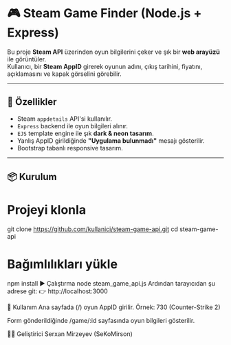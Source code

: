 # 🎮 Steam Game Finder (Node.js + Express)

Bu proje **Steam API** üzerinden oyun bilgilerini çeker ve şık bir **web arayüzü** ile görüntüler.  
Kullanıcı, bir **Steam AppID** girerek oyunun adını, çıkış tarihini, fiyatını, açıklamasını ve kapak görselini görebilir.  

---

## 🚀 Özellikler
- Steam `appdetails` API'si kullanılır.
- `Express` backend ile oyun bilgileri alınır.
- `EJS` template engine ile şık **dark & neon tasarım**.
- Yanlış AppID girildiğinde **"Uygulama bulunmadı"** mesajı gösterilir.
- Bootstrap tabanlı responsive tasarım.

---

## 📦 Kurulum
# Projeyi klonla
git clone https://github.com/kullanici/steam-game-api.git
cd steam-game-api

# Bağımlılıkları yükle
npm install
▶️ Çalıştırma
node steam_game_api.js
Ardından tarayıcıdan şu adrese git:
👉 http://localhost:3000

🔎 Kullanım
Ana sayfada (/) oyun AppID girilir.
Örnek: 730 (Counter-Strike 2)

Form gönderildiğinde /game/:id sayfasında oyun bilgileri gösterilir.

👨‍💻 Geliştirici
Serxan Mirzeyev (SeKoMirson)
